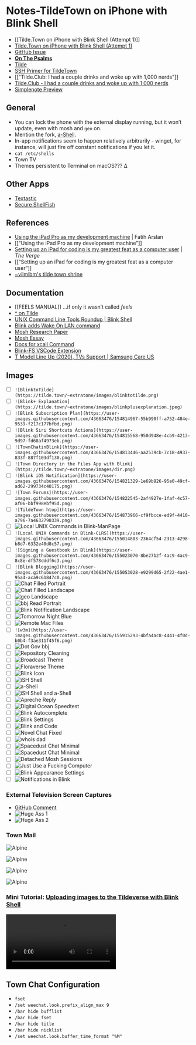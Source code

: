 # Notes-TildeTown on iPhone with Blink Shell
- [[Tilde.Town on iPhone with Blink Shell (Attempt 1)]]
- [Tilde.Town on iPhone with Blink Shell (Attempt 1)](drafts://open?uuid=E43D7483-F933-47DE-989C-BFD1D6931C1A)
- [GitHub Issue](https://github.com/extratone/bilge/issues/307)
- [**On The Psalms**](https://bilge.world/tildetown-iphone-blink-shell)
- [Tilde](https://tilde.town/~extratone/blink)
- [SSH Primer for TildeTown](https://tilde.town/~extratone/wiki/getting-started/ssh.html)
- [["Tilde.Club: I had a couple drinks and woke up with 1,000 nerds"]]
- [Tilde.Club - I had a couple drinks and woke up with 1,000 nerds](drafts://open?uuid=F39811CF-76C9-423A-8DCA-1B4C7E6F0A93)
- [Simplenote Preview](http://simp.ly/publish/bx24Cq)

## General
- You can lock the phone with the external display running, but it won’t update, even with mosh and `geo` on.
- Mention the fork, [a-Shell](https://apps.apple.com/us/app/a-shell/id1473805438).
- In-app notifications seem to happen relatively arbitrarily - winget, for instance, will just fire off constant notifications if you let it.
- `cat /etc/shells`
- Town TV
- Themes persistent to Terminal on macOS??? ∆

## Other Apps
- [Textastic](https://apps.apple.com/us/app/textastic-code-editor/id1049254261)
- [Secure ShellFish](https://apps.apple.com/us/app/ssh-client-by-working-copy/id1336634154)

## References
- [Using the iPad Pro as my development machine](https://arslan.io/2019/01/07/using-the-ipad-pro-as-my-development-machine/) | Fatih Arslan
- [[“Using the iPad Pro as my development machine”]]
- [Setting up an iPad for coding is my greatest feat as a computer user](https://www.theverge.com/circuitbreaker/2018/3/27/17152482/ipad-pro-web-development-setup-how-to-terminal-apps) | *The Verge*
- [[“Setting up an iPad for coding is my greatest feat as a computer user”]]
- [~vilmibm's tilde town shrine](https://tilde.town/~vilmibm/town.html)

## Documentation
- [[FEELS MANUAL]] ...if only it wasn’t called *feels*
- [^ on Tilde](https://tilde.town/~extratone/manual/feels/)
- [UNIX Command Line Tools Roundup | Blink Shell](https://docs.blink.sh/advanced/unix-roundup)
- [Blink adds Wake On LAN command](https://github.com/blinksh/blink/issues/951)
- [Mosh Research Paper](https://mosh.org/mosh-paper.pdf)
- [Mosh Essay](https://www.usenix.org/system/files/login/articles/winstein.pdf)
- [Docs for xcall Command](drafts://open?uuid=E6DB8345-04E4-4665-837B-E25CD4C302ED)
- [Blink-FS VSCode Extension](https://marketplace.visualstudio.com/items?itemName=BlinkShellInc.blink-fs)
- [T Model Line Up (2020), TVs Support | Samsung Care US](https://www.samsung.com/us/support/televisions-home-theater/televisions/qled-4k-tvs/t-model-line-up-2020/)

## Images
- [ ] `![BlinktoTilde](https://tilde.town/~extratone/images/blinktotilde.png)`
- [ ] `![Blink+ Explanation](https://tilde.town/~extratone/images/blinkplusexplanation.jpeg)`
- [ ] `![Blink Subscription Plan](https://user-images.githubusercontent.com/43663476/154814967-55b990ff-a752-484e-9539-f217c177bfbd.png)`
- [ ] `![Blink Siri Shortcuts Actions](https://user-images.githubusercontent.com/43663476/154815568-950d948e-4cb9-4213-9d97-fd68af4973eb.png)`
- [ ] `![TownChatinBlink](https://user-images.githubusercontent.com/43663476/154813446-aa2539cb-7c18-4937-833f-887f103df130.png)`
- [ ] `![Town Directory in the Files App with Blink](https://tilde.town/~extratone/images/dir.png)`
- [ ] `![Blink iOS Notification](https://user-images.githubusercontent.com/43663476/154821329-1e69b926-95e0-49cf-ad62-299734c40175.png)`
- [ ] `![Town Forums](https://user-images.githubusercontent.com/43663476/154822545-2af4927e-1faf-4c57-af06-bbf998ebf95d.png)`
- [ ] `![TildeTown htop](https://user-images.githubusercontent.com/43663476/154873966-cf9fbcce-ed9f-4410-a796-7a4632798339.png)`
- [ ] ![Local UNIX Commands in Blink-ManPage](https://user-images.githubusercontent.com/43663476/155014762-7b8bfc6d-d6df-418a-b43e-6d7aa56582bb.png)
- [ ] `![Local UNIX Commands in Blink-CLRS](https://user-images.githubusercontent.com/43663476/155014803-2364cf54-2313-4298-b8d7-6332e40d8c57.png)`
- [ ] `![Signing a Guestbook in Blink](https://user-images.githubusercontent.com/43663476/155023070-8be27b2f-4ac9-4ac9-8c8e-df578dddf6c3.png)`
- [ ] `![Blink Blogging](https://user-images.githubusercontent.com/43663476/155053028-e9299d65-2f22-4ae1-95a4-aca9c61847c0.png)`
- [ ] ![Chat Filled Portrait](https://user-images.githubusercontent.com/43663476/155101964-a1c33e29-2191-4ef6-97d9-5efe8ef138b2.png)
- [ ] ![Chat Filled Landscape](https://user-images.githubusercontent.com/43663476/155102035-50ab2ad1-24d4-414f-bc6c-aa48897eb973.png)
- [ ] ![geo Landscape](https://user-images.githubusercontent.com/43663476/155102101-a24813fa-7db2-44f4-b4e7-46f8e0680d40.png)
- [ ] ![bbj Read Portrait](https://user-images.githubusercontent.com/43663476/155115451-2025e581-b7a4-45b0-b61f-6927ad9f55fb.png)
- [ ] ![Blink Notification Landscape](https://user-images.githubusercontent.com/43663476/155115556-f62e786a-6fa8-43e5-ba53-e9c9c30144cb.png)
- [ ] ![Tomorrow Night Blue](https://user-images.githubusercontent.com/43663476/155212433-f65f34b4-952d-4f78-a6cf-8d99d4374b87.png)
- [ ] ![Remote Mac Files](https://user-images.githubusercontent.com/43663476/155912890-d5f33a52-c211-4616-bd7a-cb4556564d68.png)
- [ ] `![w3m](https://user-images.githubusercontent.com/43663476/155915293-4bfa4ac8-4441-4f0d-b0b4-f3ae311f45f6.png)`
- [ ] ![Dot Gov bbj](https://user-images.githubusercontent.com/43663476/156838413-b6195682-6b40-401c-b667-be332784f244.png)
- [ ] ![Repository Cleaning](https://user-images.githubusercontent.com/43663476/156869875-93a67975-beb2-4a25-a855-b845514ed8b3.png)
- [ ] ![Broadcast Theme](https://user-images.githubusercontent.com/43663476/156903296-1897cc00-eeab-4014-a112-c8ef5933448e.png)
- [ ] ![Floraverse Theme](https://tilde.town/~extratone/images/floraverse.png)
- [ ] ![Blink Icon](https://tilde.town/~extratone/icons/blink.png)
- [ ] ![iSH Shell](https://user-images.githubusercontent.com/43663476/157366813-507c80a8-7e9a-4bfc-9a0b-f8c47f79ea16.png)
- [ ] ![a-Shell](https://user-images.githubusercontent.com/43663476/157366827-f2ee4e44-397a-4832-82ea-a06cb1138c73.png)
- [ ] ![iSH Shell and a-Shell](https://user-images.githubusercontent.com/43663476/157366845-a604bd4c-3ea8-46fe-85e6-930adb8ca180.png)
- [ ] ![Apreche Reply](https://user-images.githubusercontent.com/43663476/157371504-32ebbca7-81bf-43c0-a762-cdbc0ad50181.png)
- [ ] ![Digital Ocean Speedtest](https://user-images.githubusercontent.com/43663476/157373390-fc5db582-c592-4c60-9c27-abb060b2866a.png)
- [ ] ![Blink Autocomplete](https://user-images.githubusercontent.com/43663476/157376845-c2adf11e-7f8c-44d1-8a37-fec0a9fabbcc.png)
- [ ] ![Blink Settings](https://user-images.githubusercontent.com/43663476/157378620-9fb29373-d49e-4519-b734-8c75caf54dad.png)
- [ ] ![Blink and Code](https://user-images.githubusercontent.com/43663476/157388631-7668b9d9-22e7-4fef-8c36-1081e213c193.png)
- [ ] ![Novel Chat Fixed](https://user-images.githubusercontent.com/43663476/157527773-e7a43834-7ba5-4264-a001-e75ecc032fa0.png)
- [ ] ![whois dad](https://user-images.githubusercontent.com/43663476/157562361-5fac9425-8463-463d-b749-0aa4177c0580.png)
- [ ] ![Spacedust Chat Minimal](https://user-images.githubusercontent.com/43663476/157768680-8bcdc3c8-1e8d-4b9f-acca-ac8e3bdd242e.png)
- [ ] ![Spacedust Chat Minimal](https://tilde.town/~extratone/images/spacedustchatminimal.png)
- [ ] ![Detached Mosh Sessions](https://user-images.githubusercontent.com/43663476/157905038-5ea4921c-bb24-4558-8238-18f2b5a9cbb2.png)
- [ ] ![Just Use a Fucking Computer](https://user-images.githubusercontent.com/43663476/157907728-f166a19c-6166-4ce4-8d9b-1a63f043304e.png)
- [ ] ![Blink Appearance Settings](https://user-images.githubusercontent.com/43663476/157918199-c9007d31-cb39-4e18-9e2d-e10ac3c93974.png)
- [ ] ![Notifications in Blink](https://user-images.githubusercontent.com/43663476/158088240-a0f27c3c-1782-4323-bfc5-2c280d3c98e9.png)

### External Television Screen Captures

- [GitHub Comment](https://github.com/extratone/bilge/issues/307#issuecomment-1065429898)
- ![Huge Ass 1](https://user-images.githubusercontent.com/43663476/157942279-b73ac403-0a3f-4887-aaea-ee562af83f20.jpeg)
- ![Huge Ass 2](https://user-images.githubusercontent.com/43663476/157943389-ac957273-57c9-4d99-accd-33ee3c3c413d.jpeg)

### Town Mail

![Alpine](https://user-images.githubusercontent.com/43663476/155139560-ff42b5fd-4376-4f31-a8f5-8a77d8c1aab5.png)

![Alpine](https://user-images.githubusercontent.com/43663476/155139640-b5716b1d-5fee-452c-8b95-4b7ee865cfe2.png)

![Alpine](https://user-images.githubusercontent.com/43663476/155139674-2d301548-6763-4591-9da3-e56b99d6d95d.png)

![Alpine](https://user-images.githubusercontent.com/43663476/155139713-9043f2d1-5f77-4da6-b575-225d57d1e44a.png)


### Mini Tutorial: [Uploading images to the Tildeverse with Blink Shell](https://tilde.town/~extratone/videos/uploadingimageswithblink.MP4)

<video controls>
  <source src="https://tilde.town/~extratone/videos/uploadingimageswithblink.MP4">
</video>

## Town Chat Configuration
- `fset`
- `/set weechat.look.prefix_align_max 9`
- `/bar hide bufflist`
- `/bar hide fset`
- `/bar hide title`
- `/bar hide nicklist`
- `/set weechat.look.buffer_time_format "%M"`